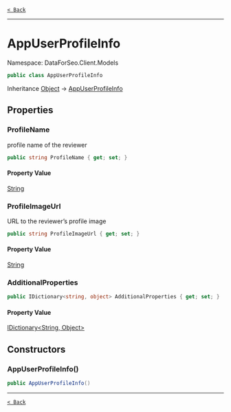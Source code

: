 [`< Back`](./)

---

# AppUserProfileInfo

Namespace: DataForSeo.Client.Models

```csharp
public class AppUserProfileInfo
```

Inheritance [Object](https://docs.microsoft.com/en-us/dotnet/api/system.object) → [AppUserProfileInfo](./dataforseo.client.models.appuserprofileinfo)

## Properties

### **ProfileName**

profile name of the reviewer

```csharp
public string ProfileName { get; set; }
```

#### Property Value

[String](https://docs.microsoft.com/en-us/dotnet/api/system.string)<br>

### **ProfileImageUrl**

URL to the reviewer’s profile image

```csharp
public string ProfileImageUrl { get; set; }
```

#### Property Value

[String](https://docs.microsoft.com/en-us/dotnet/api/system.string)<br>

### **AdditionalProperties**

```csharp
public IDictionary<string, object> AdditionalProperties { get; set; }
```

#### Property Value

[IDictionary&lt;String, Object&gt;](https://docs.microsoft.com/en-us/dotnet/api/system.collections.generic.idictionary-2)<br>

## Constructors

### **AppUserProfileInfo()**

```csharp
public AppUserProfileInfo()
```

---

[`< Back`](./)
